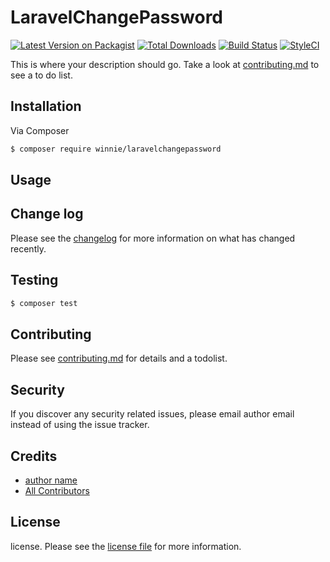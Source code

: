 # LaravelChangePassword

[![Latest Version on Packagist][ico-version]][link-packagist]
[![Total Downloads][ico-downloads]][link-downloads]
[![Build Status][ico-travis]][link-travis]
[![StyleCI][ico-styleci]][link-styleci]

This is where your description should go. Take a look at [contributing.md](contributing.md) to see a to do list.

## Installation

Via Composer

``` bash
$ composer require winnie/laravelchangepassword
```

## Usage

## Change log

Please see the [changelog](changelog.md) for more information on what has changed recently.

## Testing

``` bash
$ composer test
```

## Contributing

Please see [contributing.md](contributing.md) for details and a todolist.

## Security

If you discover any security related issues, please email author email instead of using the issue tracker.

## Credits

- [author name][link-author]
- [All Contributors][link-contributors]

## License

license. Please see the [license file](license.md) for more information.

[ico-version]: https://img.shields.io/packagist/v/winnie/laravelchangepassword.svg?style=flat-square
[ico-downloads]: https://img.shields.io/packagist/dt/winnie/laravelchangepassword.svg?style=flat-square
[ico-travis]: https://img.shields.io/travis/winnie/laravelchangepassword/master.svg?style=flat-square
[ico-styleci]: https://styleci.io/repos/12345678/shield

[link-packagist]: https://packagist.org/packages/winnie/laravelchangepassword
[link-downloads]: https://packagist.org/packages/winnie/laravelchangepassword
[link-travis]: https://travis-ci.org/winnie/laravelchangepassword
[link-styleci]: https://styleci.io/repos/12345678
[link-author]: https://github.com/winnie
[link-contributors]: ../../contributors

